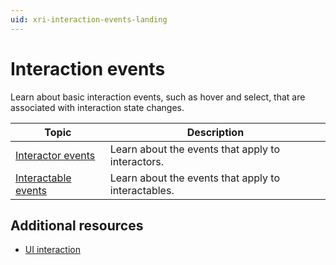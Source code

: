 ```yaml
---
uid: xri-interaction-events-landing
---
```


# Interaction events

Learn about basic interaction events, such as hover and select, that are associated with interaction state changes.

|**Topic**|**Description**|
|---|---|
| [Interactor events](interactor-events.md) | Learn about the events that apply to interactors. |
| [Interactable events](interactable-events.md) | Learn about the events that apply to interactables. |

## Additional resources

* [UI interaction](ui-interaction.md)
